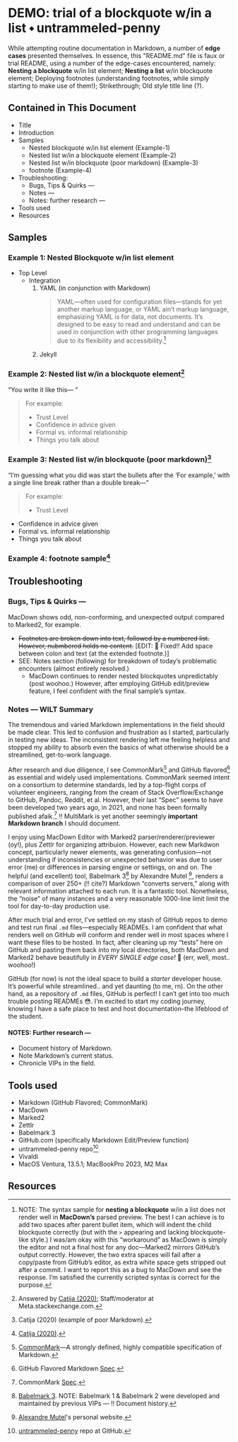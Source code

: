 # DEMO: trial of a blockquote w/in a list ⬩ untrammeled-penny

While attempting routine documentation in Markdown, a number of **edge cases** presented themselves. In essence, this "README.md" file is faux or trial README, using a number of the edge-cases encountered, namely: **Nesting a blockquote** w/in list element; **Nesting a list** w/in blockquote element; Deploying footnotes (understanding footnotes, while simply starting to make use of them!); Strikethrough; Old style title line (?).

## Contained in This Document
- Title
- Introduction
- Samples
  - Nested blockquote w/in list element (Example-1)
  - Nested list w/in a blockquote element (Example-2)
  - Nested list w/in blockquote (poor markdown) (Example-3)
  - footnote (Example-4)
- Troubleshooting:
    - Bugs, Tips & Quirks —
    - Notes —
    - Notes: further research —
- Tools used
- Resources

## Samples

### Example 1: Nested Blockquote w/in list element
* Top Level
    * Integration
      1. YAML (in conjunction with Markdown)  
         > YAML—often used for configuration files—stands for yet another markup language, or YAML ain’t markup language, emphasizing YAML is for data, not documents. It’s designed to be easy to read and understand and can be used in conjunction with other programming languages due to its flexibility and accessibility.[^1]
      1. Jekyll  

### Example 2: Nested list w/in a blockquote element[^2]
“You write it like this— ”

> For example:
>
> - Trust Level
> - Confidence in advice given
> - Formal vs. informal relationship
> - Things you talk about

### Example 3: Nested list w/in blockquote (poor markdown)[^3]

“I’m guessing what you did was start the bullets after the 
‘For example,’ with a single line break rather than a double break—”  

> For example:
> - Trust Level
- Confidence in advice given
- Formal vs. informal relationship
- Things you talk about

### Example 4: footnote sample[^4]

## Troubleshooting

### Bugs, Tips & Quirks —

MacDown shows odd, non-conforming, and unexpected output compared to Marked2, for example.

- ~~Footnotes are broken down into text, followed by a numbered list. However, nubmbered holds no content.~~  [EDIT: 🧰 Fixed!! Add space between colon and text (at the extended footnote.)]
- SEE: Notes section (following) for breakdown of today’s problematic encounters (almost entirely resolved.)
    - MacDown continues to render nested blockquotes unpredictably (post woohoo.) However, after employing GitHub edit/preview feature, I feel confident with the final sample’s syntax.

### Notes — WILT Summary

The tremendous and varied Markdown implementations in the field should be made clear. This led to confusion and frustration as I started, particularly in testing new ideas. The inconsistent rendering left me feeling helpless and stopped my ability to absorb even the basics of what otherwise should be a streamlined, get-to-work language. 

After research and due diligence, I see CommonMark[^5] and GitHub flavored[^6] as essential and widely used implementations. CommonMark seemed intent on a consortium to determine standards, led by a top-flight corps of volunteer engineers, ranging from the cream of Stack Overflow/Exchange to GitHub, Pandoc, Reddit, et al. However, their last “Spec” seems to have been developed two years ago, in 2021, and none has been formally published afaik.[^7] ‼️ MultiMark is yet another seemingly **important Markdown branch** I should document.

I enjoy using MacDown Editor with Marked2 parser/renderer/previewer (oy!), plus Zettlr for organizing attribuion. However, each new Markdwon concept, particularly newer elements, was generating confusion—not understanding if inconsistencies or unexpected behavior was due to user error (me) or differences in parsing engine or settings, on and on. The helpful (and excellent) tool, Babelmark 3[^8] by Alexandre Mutel [^9], renders a comparison of over 250+ (‼️ cite?) Markdown “converts servers,” along with relevant information attached to each run. It is a fantastic tool. Nonetheless, the “noise” of many instances and a very reasonable 1000-line limit limit the tool for day-to-day production use. 

After much trial and error, I’ve settled on my stash of GitHub repos to demo and test run final `.md` files—especially READMEs. I am confident that what renders well on GitHub will conform and render well in most spaces where I want these files to be hosted. In fact, after cleaning up my “tests” here on GitHub and pasting them back into my local directories, both MacDown and Marked2 behave beautifully in _EVERY SINGLE edge case!_ 🎉 (err, well, most.. woohoo!)

GitHub (for now) is not the ideal space to build a _starter_ developer house. It’s powerful while streamlined.. and yet daunting (to me, rn). On the other hand, as a repository of `.md` files, GitHub is perfect! I can’t get into too much trouble posting READMEs 😳. I’m excited to start my coding journey, knowing I have a safe place to test and host documentation–the lifeblood of the student.

#### NOTES: Further research —
   - Document history of Markdown.
   - Note Markdown’s current status.
   - Chronicle VIPs in the field.

## Tools used

- Markdown (GitHub Flavored; CommonMark)
- MacDown
- Marked2
- Zettlr
- Babelmark 3
- GitHub.com (specifically Markdown Edit/Preview function)
- untrammeled-penny repo[^10]
- Vivaldi
- MacOS Ventura, 13.5.1; MacBookPro 2023, M2 Max

## Resources

[^1]: NOTE: The syntax sample for **nesting a blockquote** w/in a list does not render well in **MacDown’s** parsed preview. The best I can achieve is to add two spaces after parent bullet item, which will indent the child blockquote correctly (but with the `>` appearing and lacking blockquote-like style.) I was/am okay with this “workaround” as MacDown is simply the editor and not a final host for any doc—Marked2 mirrors GitHub’s output correctly. However, the two extra spaces will fail after a copy/paste from GitHub’s editor, as extra white space gets stripped out after a commit. I want to report this as a bug to MacDown and see the response. I’m satisfied the currently scripted syntax is correct for the purpose.

[^2]: Answered by [Catija (2020)](https://meta.stackexchange.com/questions/348274/blockquotes-should-be-formatted-to-support-bullet-points-and-numbered-lists); Staff/moderator at Meta.stackexchange.com.

[^3]: Catija (2020) (example of poor Markdown).

[^4]: [Catija (2020)](https://meta.stackexchange.com/questions/348274/blockquotes-should-be-formatted-to-support-bullet-points-and-numbered-lists).

[^5]: [CommonMark](https://commonmark.org)—A strongly defined, highly compatible specification of Markdown.

[^6]: GitHub Flavored Markdown [Spec](https://github.github.com/gfm/).

[^7]: CommonMark [Spec](https://spec.commonmark.org).

[^8]: [Babelmark 3](https://babelmark.github.io). NOTE: Babelmark 1 & Babelmark 2 were developed and maintained by previous VIPs — ‼️ Document history.

[^9]: [Alexandre Mutel](http://xoofx.com)'s personal website.

[^10]: [untrammeled-penny](https://github.com/mazal/untrammeled-penny) repo at GitHub.

